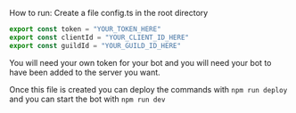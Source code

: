 How to run:
Create a file config.ts in the root directory

```js
export const token = "YOUR_TOKEN_HERE"
export const clientId = "YOUR_CLIENT_ID_HERE"
export const guildId = "YOUR_GUILD_ID_HERE"
```

You will need your own token for your bot and you will need your bot to have been added to the server you want.

Once this file is created you can deploy the commands with `npm run deploy`
and you can start the bot with `npm run dev`
